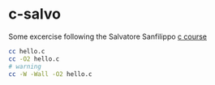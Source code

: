# c-salvo

Some excercise following the Salvatore Sanfilippo [c course](https://www.youtube.com/watch?v=HjXBXBgfKyk)

``` bash
cc hello.c
cc -O2 hello.c
# warning
cc -W -Wall -O2 hello.c
```
